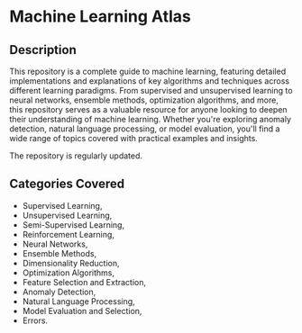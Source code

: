 # Machine Learning Atlas
## Description
This repository is a complete guide to machine learning, featuring detailed implementations and explanations of key algorithms and techniques across different learning paradigms. From supervised and unsupervised learning to neural networks, ensemble methods, optimization algorithms, and more, this repository serves as a valuable resource for anyone looking to deepen their understanding of machine learning. Whether you're exploring anomaly detection, natural language processing, or model evaluation, you'll find a wide range of topics covered with practical examples and insights.

The repository is regularly updated.

## Categories Covered
* Supervised Learning,
* Unsupervised Learning,
* Semi-Supervised Learning,
* Reinforcement Learning,
* Neural Networks,
* Ensemble Methods,
* Dimensionality Reduction,
* Optimization Algorithms,
* Feature Selection and Extraction,
* Anomaly Detection,
* Natural Language Processing,
* Model Evaluation and Selection,
* Errors.
